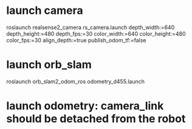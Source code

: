 # launch camera
roslaunch realsense2_camera rs_camera.launch depth_width:=640 depth_height:=480 depth_fps:=30 color_width:=640 color_height:=480 color_fps:=30  align_depth:=true publish_odom_tf:=false

# launch orb_slam
roslaunch orb_slam2_odom_ros odometry_d455.launch

# launch odometry: camera_link should be detached from the robot